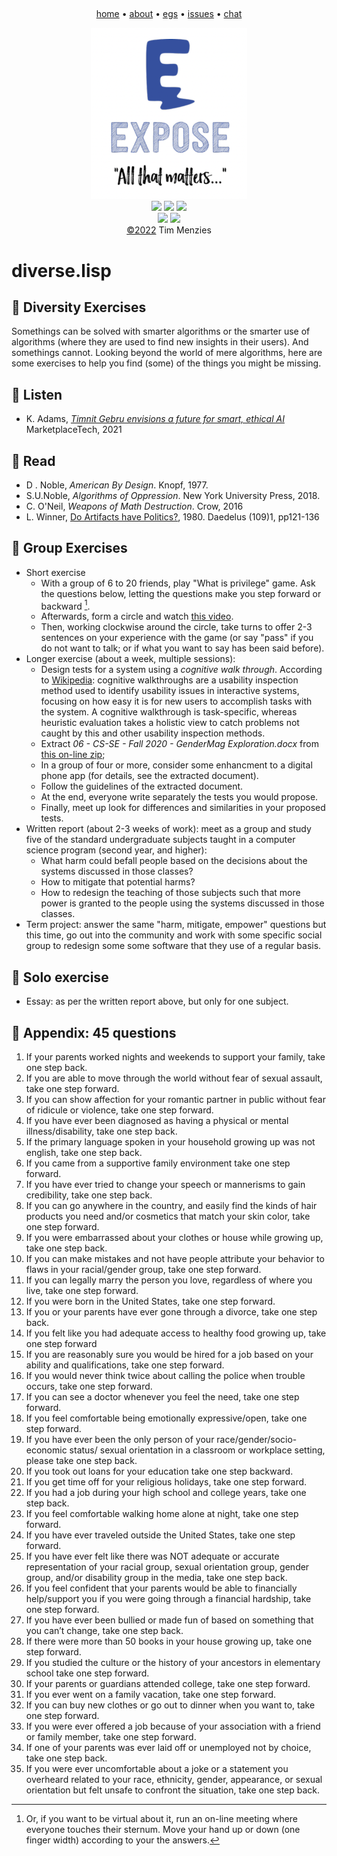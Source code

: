 <a name=top><br>
<!-- tricks from https://simpleicons.org/  https://studio.tailorbrands.com -->
<p align=center>
<a href="/README.md#top">home</a> • 
<a href="asdas">about</a> • 
<a href="asdas">egs</a> • 
<a href="asdas">issues</a> • 
<a href="asdas">chat</a>  
</p><p align=center>
<a href="/README.md#top"><img src="/etc/img/expose.png" width=250></a><br>
<img src="https://img.shields.io/badge/purpose-se,ai-informational?style=flat&logo=hyper&logoColor=white&color=blueviolet">
<img src="https://img.shields.io/badge/language-lua-informational?style=flat&logo=lua&logoColor=white&color=orange">
<a href="https://github.com/4duo/duo/actions"><img src="https://github.com/4duo/duo/workflows/tests/badge.svg"></a><br>
<img src="https://img.shields.io/badge/platform-osx,linux-informational?style=flat&logo=linux&logoColor=white&color=blue">
<a href="https://zenodo.org/badge/latestdoi/452530453"><img src="https://zenodo.org/badge/452530453.svg"></a><br>
<a href="/LICENSE.md#top">&copy;2022</a> Tim Menzies
</p>




# diverse.lisp



## :triangular_flag_on_post: Diversity Exercises

Somethings can be solved with smarter algorithms or the smarter use
of algorithms (where they are used to find new insights in their
users).  And somethings cannot. Looking beyond the world of mere
algorithms, here are some exercises to help you find (some) of the
things you might be missing. 


## :triangular_flag_on_post: Listen

- K. Adams, [_Timnit Gebru envisions a future for smart, ethical AI_](https://www.marketplace.org/shows/marketplace-tech/timnit-gebru-envisions-a-future-for-smart-ethical-ai/) MarketplaceTech, 2021

## :triangular_flag_on_post: Read

- D . Noble, _American By Design_. Knopf, 1977.
- S.U.Noble, _Algorithms of Oppression_.    New York University Press, 2018. 
- C. O'Neil, _Weapons of Math Destruction_. Crow, 2016
- L. Winner, [Do Artifacts have Politics?](https://faculty.cc.gatech.edu/~beki/cs4001/Winner.pdf), 1980. Daedelus (109)1, pp121-136 

## :triangular_flag_on_post: Group Exercises

- Short exercise
  - With a group of 6 to 20  friends, play "What is  privilege" game. Ask the questions below, letting the questions make you step forward or backward [^zoom].
  - Afterwards, form a circle and watch [this video](https://www.youtube.com/watch?v=hD5f8GuNuGQ).
  - Then, working clockwise around the circle, take turns to offer 2-3 sentences on your experience with the game (or say "pass" if you do not want to talk; or if what you want to say has been said before).
- Longer exercise (about a week, multiple sessions):
  - Design tests for a system using a  _cognitive walk through_.  According to [Wikipedia](https://en.wikipedia.org/wiki/Cognitive_walkthrough): cognitive walkthroughs are a usability inspection method used to identify usability issues in interactive systems, focusing on how easy it is for new users to accomplish tasks with the system. A cognitive walkthrough is task-specific, whereas heuristic evaluation takes a holistic view to catch problems not caught by this and other usability inspection methods. 
  - Extract _06 - CS-SE - Fall 2020 - GenderMag Exploration.docx_ from [this on-line zip](https://figshare.com/articles/online_resource/ICER_2021_Supplemental_Documents/14294744);
  - In a group of four or more, consider some enhancment to a digital phone app (for details, see the extracted document).
  - Follow the guidelines of the extracted document.
  - At the end, everyone write separately the tests you would propose.
  - Finally, meet up look for differences and similarities in your proposed tests. 
- Written report (about 2-3 weeks of work): meet as a group and study five of  the standard undergraduate subjects taught in a computer science program (second year, and higher):
  - What harm could befall people based on the decisions about the systems discussed in those classes?
  - How to mitigate that potential harms?
  - How to redesign the teaching of those subjects such that more power is granted to the people using the systems discussed in those classes.
- Term project: answer the same "harm, mitigate, empower" questions but this time, go out into the community and work with some specific social group to redesign some some software that they use of a regular basis.

[^zoom]: Or, if you want to be virtual about it, run an on-line meeting where everyone touches their sternum. Move your hand up or down  (one finger width) according to your the answers.

## :triangular_flag_on_post: Solo exercise

- Essay: as per the written report above, but only for one subject.

## :triangular_flag_on_post: Appendix: 45 questions
1.  If your parents worked nights and weekends to support your family, take one step back.
1.  If you are able to move through the world without fear of sexual assault, take one step forward.
1.  If you can show affection for your romantic partner in public without fear of ridicule or violence, take one step forward.
1.  If you have ever been diagnosed as having a physical or mental illness/disability, take one step back.
1.  If the primary language spoken in your household growing up was not english, take one step back.
1.  If you came from a supportive family environment take one step forward.
1.  If you have ever tried to change your speech or mannerisms to gain credibility, take one step back.
1.  If you can go anywhere in the country, and easily find the kinds of hair products you need and/or cosmetics that match your skin color, take one step forward.
1.  If you were embarrassed about your clothes or house while growing up, take one step back.
1.  If you can make mistakes and not have people attribute your behavior to flaws in your racial/gender group, take one step forward.
1.  If you can legally marry the person you love, regardless of where you live, take one step forward.
1.  If you were born in the United States, take one step forward.
1.  If you or your parents have ever gone through a divorce, take one step back.
1.  If you felt like you had adequate access to healthy food growing up, take one step forward
1.  If you are reasonably sure you would be hired for a job based on your ability and qualifications, take one step forward.
1.  If you would never think twice about calling the police when trouble occurs, take one step forward.
1.  If you can see a doctor whenever you feel the need, take one step forward.
1.  If you feel comfortable being emotionally expressive/open, take one step forward.
1.  If you have ever been the only person of your race/gender/socio-economic status/ sexual orientation in a classroom or workplace setting, please take one step back.
1.  If you took out loans for your education take one step backward.
1.  If you get time off for your religious holidays, take one step forward. 
1.  If you had a job during your high school and college years, take one step back.
1.  If you feel comfortable walking home alone at night, take one step forward.
1.  If you have ever traveled outside the United States, take one step forward.
1.  If you have ever felt like there was NOT adequate or accurate representation of your racial group, sexual orientation group, gender group, and/or disability group in the media, take one step back.
1.  If you feel confident that your parents would be able to financially help/support you if you were going through a financial hardship, take one step forward.
1.  If you have ever been bullied or made fun of based on something that you can’t change, take one step back.
1.  If there were more than 50 books in your house growing up, take one step forward.
1.  If you studied the culture or the history of your ancestors in elementary school take one step forward.
1.  If your parents or guardians attended college, take one step forward.
1.  If you ever went on a family vacation, take one step forward.
1.  If you can buy new clothes or go out to dinner when you want to, take one step forward.
1.  If you were ever offered a job because of your association with a friend or family member, take one step forward.
1.  If one of your parents was ever laid off or unemployed not by choice, take one step back.
1.  If you were ever uncomfortable about a joke or a statement you overheard related to your race, ethnicity, gender, appearance, or sexual orientation but felt unsafe to confront the situation, take one step back.

